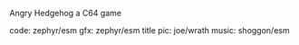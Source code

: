 Angry Hedgehog
a C64 game

code: zephyr/esm
gfx: zephyr/esm
title pic: joe/wrath
music: shoggon/esm


